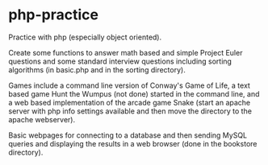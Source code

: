 # php-practice
Practice with php (especially object oriented). 

Create some functions to answer math based and simple Project Euler questions and some standard interview questions including sorting algorithms (in basic.php and in the sorting directory).

Games include a command line version of Conway's Game of Life, a text based game Hunt the Wumpus (not done) started in the command line, and a web based implementation of the arcade game Snake (start an apache server with php info settings available and then move the directory to the apache webserver).

Basic webpages for connecting to a database and then sending MySQL queries and displaying the results in a web browser (done in the bookstore directory).
